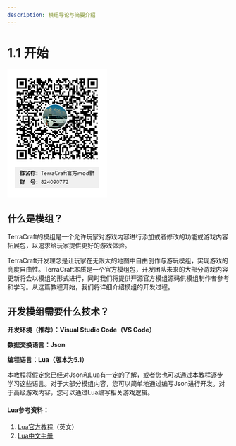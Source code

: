 ```yaml
---
description: 模组导论与简要介绍
---
```


# 1.1 开始

![](../../../.gitbook/assets/terracraft-guan-fang-mod-qun-qun-er-wei-ma-.png)

## 什么是模组？

TerraCraft的模组是一个允许玩家对游戏内容进行添加或者修改的功能或游戏内容拓展包，以追求给玩家提供更好的游戏体验。

TerraCraft开发理念是让玩家在无限大的地图中自由创作与游玩模组，实现游戏的高度自由性。TerraCraft本质是一个官方模组包，开发团队未来的大部分游戏内容更新将会以模组的形式进行，同时我们将提供开源官方模组源码供模组制作者参考和学习。从这篇教程开始，我们将详细介绍模组的开发过程。

## 开发模组需要什么技术？

**开发环境（推荐）：Visual Studio Code（VS Code）**

**数据交换语言：Json**

**编程语言：Lua（版本为5.1）**

本教程将假定您已经对Json和Lua有一定的了解，或者您也可以通过本教程逐步学习这些语言。对于大部分模组内容，您可以简单地通过编写Json进行开发。对于高级游戏内容，您可以通过Lua编写相关游戏逻辑。

#### Lua参考资料：

1. [Lua官方教程](http://lua-users.org/wiki/LearningLua)（英文）
2. [Lua中文手册](https://www.codingnow.com/2000/download/lua_manual.html)

